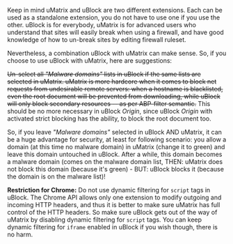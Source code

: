 Keep in mind uMatrix and uBlock are two different extensions. Each can be used as a standalone extension, you do not have to use one if you use the other. uBlock is for everybody, uMatrix is for advanced users who understand that sites will easily break when using a firewall, and have good knowledge of how to un-break sites by editing firewall ruleset.

Nevertheless, a combination uBlock with uMatrix can make sense. So, if you choose to use uBlock with uMatrix, here are suggestions:

~~Un-select all _"Malware domains"_ lists in uBlock if the same lists are selected in uMatrix. uMatrix is more hardcore when it comes to block net requests from undesirable remote servers: when a hostname is blacklisted, even the root document will be prevented from downloading, while uBlock will only block secondary resources -- as per ABP-filter semantic.~~
This should be no more necessary in uBlock *Origin*, since uBlock *Origin* with activated strict blocking has the ability, to block the root document too.

So, if you leave _"Malware domains"_ selected in uBlock AND uMatrix, it can be a huge advantage for security, at least for following scenario: you allow a domain (at this time no malware domain) in uMatrix (change it to green) and leave this domain untouched in uBlock. After a while, this domain becomes a malware domain (comes on the malware domain list, THEN: uMatrix does not block this domain (because it's green) - BUT: uBlock blocks it (because the domain is on the malware list)!

**Restriction for Chrome:**
Do not use dynamic filtering for `script` tags in uBlock. The Chrome API allows only one extension to modify outgoing and incoming HTTP headers, and thus it is better to make sure uMatrix has full control of the HTTP headers. So make sure uBlock gets out of the way of uMatrix by disabling dynamic filtering for `script` tags. You can keep dynamic filtering for `iframe` enabled in uBlock if you wish though, there is no harm.